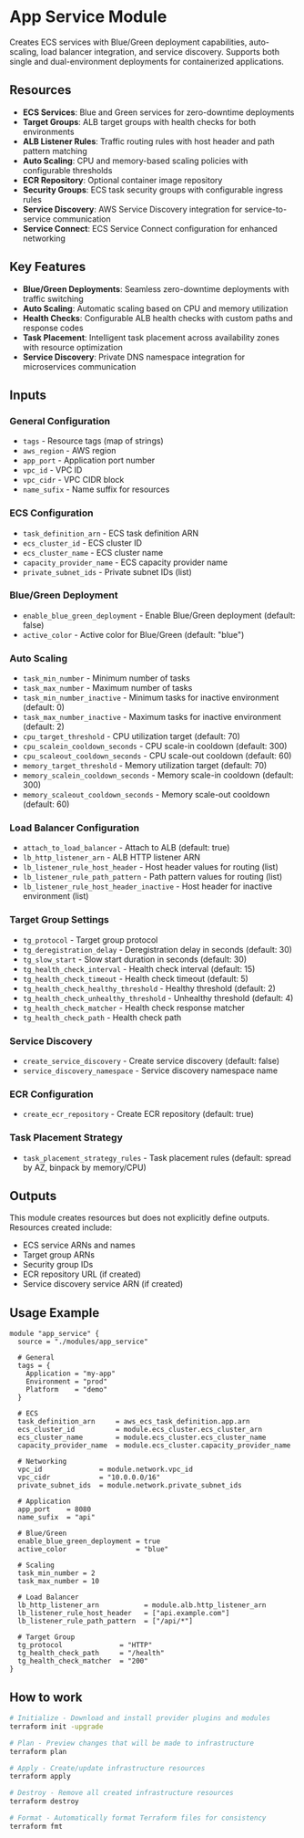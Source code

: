 # App Service Module

Creates ECS services with Blue/Green deployment capabilities, auto-scaling, load balancer integration, and service discovery. Supports both single and dual-environment deployments for containerized applications.

## Resources
- **ECS Services**: Blue and Green services for zero-downtime deployments
- **Target Groups**: ALB target groups with health checks for both environments
- **ALB Listener Rules**: Traffic routing rules with host header and path pattern matching
- **Auto Scaling**: CPU and memory-based scaling policies with configurable thresholds
- **ECR Repository**: Optional container image repository
- **Security Groups**: ECS task security groups with configurable ingress rules
- **Service Discovery**: AWS Service Discovery integration for service-to-service communication
- **Service Connect**: ECS Service Connect configuration for enhanced networking

## Key Features
- **Blue/Green Deployments**: Seamless zero-downtime deployments with traffic switching
- **Auto Scaling**: Automatic scaling based on CPU and memory utilization
- **Health Checks**: Configurable ALB health checks with custom paths and response codes
- **Task Placement**: Intelligent task placement across availability zones with resource optimization
- **Service Discovery**: Private DNS namespace integration for microservices communication

## Inputs

### General Configuration
- `tags` - Resource tags (map of strings)
- `aws_region` - AWS region
- `app_port` - Application port number
- `vpc_id` - VPC ID
- `vpc_cidr` - VPC CIDR block
- `name_sufix` - Name suffix for resources

### ECS Configuration
- `task_definition_arn` - ECS task definition ARN
- `ecs_cluster_id` - ECS cluster ID
- `ecs_cluster_name` - ECS cluster name
- `capacity_provider_name` - ECS capacity provider name
- `private_subnet_ids` - Private subnet IDs (list)

### Blue/Green Deployment
- `enable_blue_green_deployment` - Enable Blue/Green deployment (default: false)
- `active_color` - Active color for Blue/Green (default: "blue")

### Auto Scaling
- `task_min_number` - Minimum number of tasks
- `task_max_number` - Maximum number of tasks
- `task_min_number_inactive` - Minimum tasks for inactive environment (default: 0)
- `task_max_number_inactive` - Maximum tasks for inactive environment (default: 2)
- `cpu_target_threshold` - CPU utilization target (default: 70)
- `cpu_scalein_cooldown_seconds` - CPU scale-in cooldown (default: 300)
- `cpu_scaleout_cooldown_seconds` - CPU scale-out cooldown (default: 60)
- `memory_target_threshold` - Memory utilization target (default: 70)
- `memory_scalein_cooldown_seconds` - Memory scale-in cooldown (default: 300)
- `memory_scaleout_cooldown_seconds` - Memory scale-out cooldown (default: 60)

### Load Balancer Configuration
- `attach_to_load_balancer` - Attach to ALB (default: true)
- `lb_http_listener_arn` - ALB HTTP listener ARN
- `lb_listener_rule_host_header` - Host header values for routing (list)
- `lb_listener_rule_path_pattern` - Path pattern values for routing (list)
- `lb_listener_rule_host_header_inactive` - Host header for inactive environment (list)

### Target Group Settings
- `tg_protocol` - Target group protocol
- `tg_deregistration_delay` - Deregistration delay in seconds (default: 30)
- `tg_slow_start` - Slow start duration in seconds (default: 30)
- `tg_health_check_interval` - Health check interval (default: 15)
- `tg_health_check_timeout` - Health check timeout (default: 5)
- `tg_health_check_healthy_threshold` - Healthy threshold (default: 2)
- `tg_health_check_unhealthy_threshold` - Unhealthy threshold (default: 4)
- `tg_health_check_matcher` - Health check response matcher
- `tg_health_check_path` - Health check path

### Service Discovery
- `create_service_discovery` - Create service discovery (default: false)
- `service_discovery_namespace` - Service discovery namespace name

### ECR Configuration
- `create_ecr_repository` - Create ECR repository (default: true)

### Task Placement Strategy
- `task_placement_strategy_rules` - Task placement rules (default: spread by AZ, binpack by memory/CPU)

## Outputs
This module creates resources but does not explicitly define outputs. Resources created include:
- ECS service ARNs and names
- Target group ARNs
- Security group IDs
- ECR repository URL (if created)
- Service discovery service ARN (if created)

## Usage Example

```hcl
module "app_service" {
  source = "./modules/app_service"
  
  # General
  tags = {
    Application = "my-app"
    Environment = "prod"
    Platform    = "demo"
  }
  
  # ECS
  task_definition_arn     = aws_ecs_task_definition.app.arn
  ecs_cluster_id          = module.ecs_cluster.ecs_cluster_arn
  ecs_cluster_name        = module.ecs_cluster.ecs_cluster_name
  capacity_provider_name  = module.ecs_cluster.capacity_provider_name
  
  # Networking
  vpc_id              = module.network.vpc_id
  vpc_cidr            = "10.0.0.0/16"
  private_subnet_ids  = module.network.private_subnet_ids
  
  # Application
  app_port    = 8080
  name_sufix  = "api"
  
  # Blue/Green
  enable_blue_green_deployment = true
  active_color                 = "blue"
  
  # Scaling
  task_min_number = 2
  task_max_number = 10
  
  # Load Balancer
  lb_http_listener_arn           = module.alb.http_listener_arn
  lb_listener_rule_host_header   = ["api.example.com"]
  lb_listener_rule_path_pattern  = ["/api/*"]
  
  # Target Group
  tg_protocol              = "HTTP"
  tg_health_check_path     = "/health"
  tg_health_check_matcher  = "200"
}
```


## How to work

```bash
# Initialize - Download and install provider plugins and modules
terraform init -upgrade

# Plan - Preview changes that will be made to infrastructure
terraform plan

# Apply - Create/update infrastructure resources
terraform apply

# Destroy - Remove all created infrastructure resources
terraform destroy

# Format - Automatically format Terraform files for consistency
terraform fmt
```